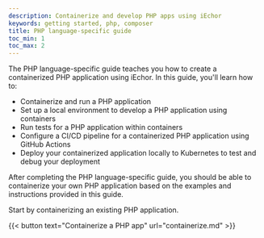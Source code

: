 ```yaml
---
description: Containerize and develop PHP apps using iEchor
keywords: getting started, php, composer
title: PHP language-specific guide
toc_min: 1
toc_max: 2
---
```


The PHP language-specific guide teaches you how to create a containerized PHP application using iEchor. In this guide, you'll learn how to:

* Containerize and run a PHP application
* Set up a local environment to develop a PHP application using containers
* Run tests for a PHP application within containers
* Configure a CI/CD pipeline for a containerized PHP application using GitHub Actions
* Deploy your containerized application locally to Kubernetes to test and debug your deployment

After completing the PHP language-specific guide, you should be able to containerize your own PHP application based on the examples and instructions provided in this guide.

Start by containerizing an existing PHP application.

{{< button text="Containerize a PHP app" url="containerize.md" >}}